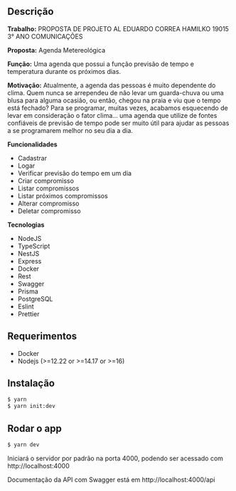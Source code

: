 ## Descrição

**Trabalho:** PROPOSTA DE PROJETO AL EDUARDO CORREA HAMILKO 19015 3° ANO COMUNICAÇÕES

**Proposta:** Agenda Metereológica

**Função:** Uma agenda que possui a função previsão de tempo e temperatura durante os próximos dias.

**Motivação:** Atualmente, a agenda das pessoas é muito dependente do clima. Quem nunca se arrependeu de não levar um guarda-chuva ou uma blusa para alguma ocasião, ou então, chegou na praia e viu que o tempo está fechado? Para se programar, muitas vezes, acabamos esquecendo de levar em consideração o fator clima... uma agenda que utilize de fontes confiáveis de previsão de tempo pode ser muito útil para ajudar as pessoas a se programarem melhor no seu dia a dia.


**Funcionalidades**
- Cadastrar
- Logar
- Verificar previsão do tempo em um dia
- Criar compromisso
- Listar compromissos
- Listar próximos compromissos
- Alterar compromisso
- Deletar compromisso

**Tecnologias**
- NodeJS
- TypeScript
- NestJS
- Express
- Docker
- Rest
- Swagger
- Prisma
- PostgreSQL
- Eslint
- Prettier

## Requerimentos 
- Docker
- Nodejs (>=12.22 or >=14.17 or >=16)

## Instalação

```bash
$ yarn
$ yarn init:dev
```

## Rodar o app

```bash
$ yarn dev
```

Iniciará o servidor por padrão na porta 4000, podendo ser acessado com http://localhost:4000

Documentação da API com Swagger está em http://localhost:4000/api
